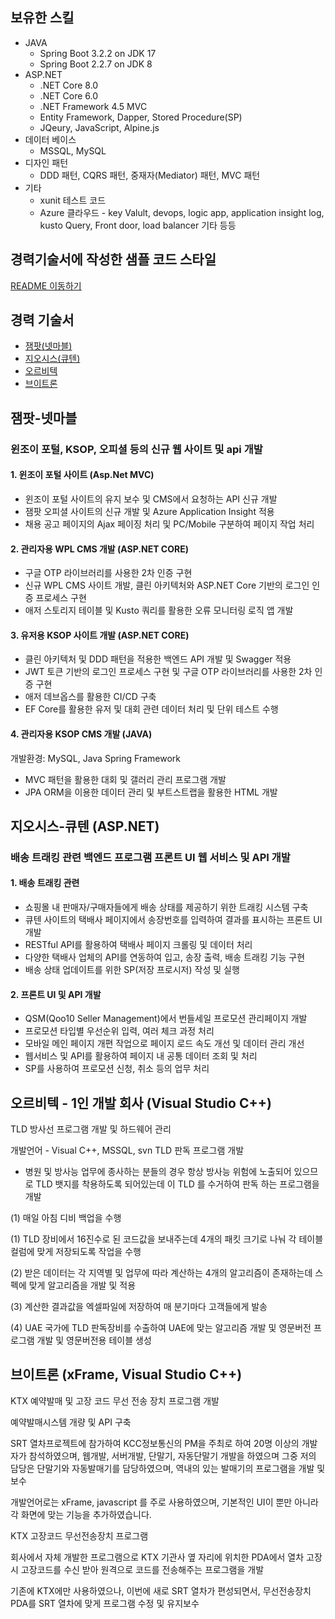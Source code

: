 ## 보유한 스킬
* JAVA
  * Spring Boot 3.2.2 on JDK 17
  * Spring Boot 2.2.7 on JDK 8
* ASP.NET
  * .NET Core 8.0
  * .NET Core 6.0
  * .NET Framework 4.5 MVC
  * Entity Framework, Dapper, Stored Procedure(SP)
  * JQeury, JavaScript, Alpine.js
* 데이터 베이스
  * MSSQL, MySQL
* 디자인 패턴
  *  DDD 패턴, CQRS 패턴, 중재자(Mediator) 패턴, MVC 패턴
* 기타
  * xunit 테스트 코드
  * Azure 클라우드 - key Valult, devops, logic app, application insight log, kusto Query, Front door, load balancer 기타 등등

## 경력기술서에 작성한 샘플 코드 스타일
[README 이동하기](https://github.com/dudwn1745/profile/blob/master/README2.md)

## 경력 기술서
- [잼팟(넷마블)](#잼팟-넷마블)
- [지오시스(큐텐)](#지오시스-큐텐)
- [오르비텍](#오르비텍)
- [브이트론](#브이트론)

## 잼팟-넷마블
### 윈조이 포털, KSOP, 오피셜 등의 신규 웹 사이트 및 api 개발
#### 1. 윈조이 포털 사이트 (Asp.Net MVC)
- 윈조이 포털 사이트의 유지 보수 및 CMS에서 요청하는 API 신규 개발
- 잼팟 오피셜 사이트의 신규 개발 및 Azure Application Insight 적용
- 채용 공고 페이지의 Ajax 페이징 처리 및 PC/Mobile 구분하여 페이지 작업 처리

#### 2. 관리자용 WPL CMS 개발 (ASP.NET CORE)
- 구글 OTP 라이브러리를 사용한 2차 인증 구현
- 신규 WPL CMS 사이트 개발, 클린 아키텍처와 ASP.NET Core 기반의 로그인 인증 프로세스 구현
- 애저 스토리지 테이블 및 Kusto 쿼리를 활용한 오류 모니터링 로직 앱 개발

#### 3. 유저용 KSOP 사이트 개발 (ASP.NET CORE)
- 클린 아키텍처 및 DDD 패턴을 적용한 백엔드 API 개발 및 Swagger 적용
- JWT 토큰 기반의 로그인 프로세스 구현 및 구글 OTP 라이브러리를 사용한 2차 인증 구현
- 애저 데브옵스를 활용한 CI/CD 구축
- EF Core를 활용한 유저 및 대회 관련 데이터 처리 및 단위 테스트 수행

#### 4. 관리자용 KSOP CMS 개발 (JAVA)
개발환경: MySQL, Java Spring Framework
- MVC 패턴을 활용한 대회 및 갤러리 관리 프로그램 개발
- JPA ORM을 이용한 데이터 관리 및 부트스트랩을 활용한 HTML 개발

## 지오시스-큐텐 (ASP.NET)
### 배송 트래킹 관련 백엔드 프로그램 프론트 UI 웹 서비스 및 API 개발
#### 1. 배송 트래킹 관련
- 쇼핑몰 내 판매자/구매자들에게 배송 상태를 제공하기 위한 트래킹 시스템 구축
- 큐텐 사이트의 택배사 페이지에서 송장번호를 입력하여 결과를 표시하는 프론트 UI 개발
- RESTful API를 활용하여 택배사 페이지 크롤링 및 데이터 처리
- 다양한 택배사 업체의 API를 연동하여 입고, 송장 출력, 배송 트래킹 기능 구현
- 배송 상태 업데이트를 위한 SP(저장 프로시저) 작성 및 실행
#### 2. 프론트 UI 및 API 개발
- QSM(Qoo10 Seller Management)에서 번들세일 프로모션 관리페이지 개발
- 프로모션 타입별 우선순위 입력, 여러 체크 과정 처리
- 모바일 메인 페이지 개편 작업으로 페이지 로드 속도 개선 및 데이터 관리 개선
- 웹서비스 및 API를 활용하여 페이지 내 공통 데이터 조회 및 처리
- SP를 사용하여 프로모션 신청, 취소 등의 업무 처리

## 오르비텍 - 1인 개발 회사 (Visual Studio C++)
TLD 방사선 프로그램 개발 및 하드웨어 관리

개발언어 - Visual C++, MSSQL, svn
TLD 판독 프로그램 개발
- 병원 및 방사능 업무에 종사하는 분들의 경우 항상 방사능 위험에 노출되어 있으므로 TLD 뱃지를 착용하도록 되어있는데
이 TLD 를 수거하여 판독 하는 프로그램을 개발

(1) 매일 아침 디비 백업을 수행

(1) TLD 장비에서 16진수로 된 코드값을 보내주는데 4개의 패킷 크기로 나눠 각 테이블 컬럼에 맞게 저장되도록 작업을 수행

(2) 받은 데이터는 각 지역별 및 업무에 따라 계산하는 4개의 알고리즘이 존재하는데 스펙에 맞게 알고리즘을 개발 및 적용

(3) 계산한 결과값을 엑셀파일에 저장하여 매 분기마다 고객들에게 발송

(4) UAE 국가에 TLD 판독장비를 수출하여 UAE에 맞는 알고리즘 개발 및 영문버전 프로그램 개발 및 영문버전용 테이블 생성

## 브이트론 (xFrame, Visual Studio C++)
KTX 예약발매 및 고장 코드 무선 전송 장치 프로그램 개발

예약발매시스템 개량 및 API 구축

SRT 열차프로젝트에 참가하여 KCC정보통신의 PM을 주최로 하여 20명 이상의 개발자가 참석하였으며, 웹개발, 서버개발, 단말기, 자동단말기 개발을 하였으며 그중 저의 담당은 단말기와 자동발매기를 담당하였으며, 역내의 있는 발매기의 프로그램을 개발 및 보수

개발언어로는 xFrame, javascript 를 주로 사용하였으며, 기본적인 UI이 뿐만 아니라 각 화면에 맞는 기능을 추가하였습니다.

KTX 고장코드 무선전송장치 프로그램

회사에서 자체 개발한 프로그램으로 KTX 기관사 옆 자리에 위치한 PDA에서 열차 고장시 고장코드를 수신 받아 원격으로 코드를 전송해주는 프로그램을 개발

기존에 KTX에만 사용하였으나, 이번에 새로 SRT 열차가 편성되면서, 무선전송장치 PDA를 SRT 열차에 맞게 프로그램 수정 및 유지보수
